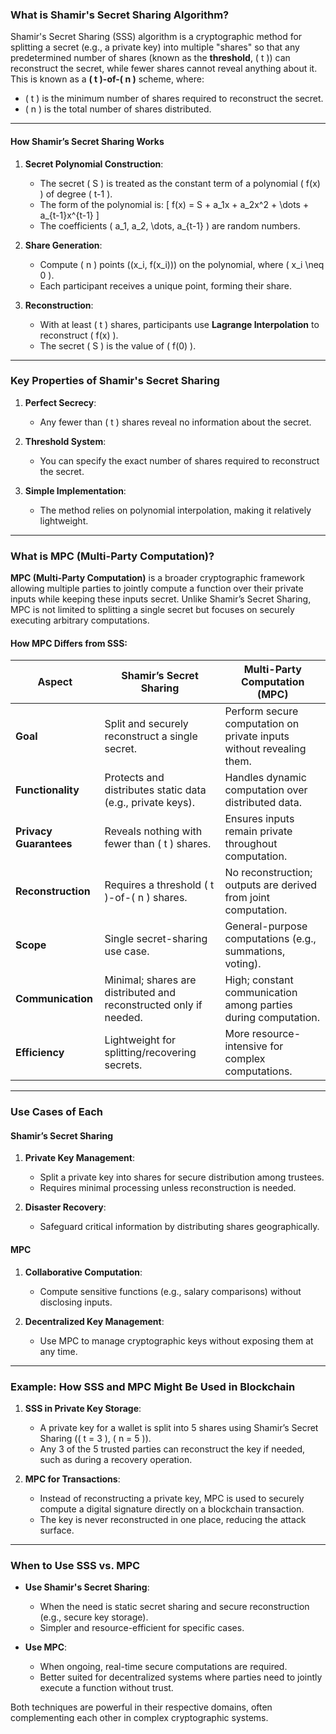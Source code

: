 ### What is Shamir's Secret Sharing Algorithm?

Shamir's Secret Sharing (SSS) algorithm is a cryptographic method for splitting a secret (e.g., a private key) into multiple "shares" so that any predetermined number of shares (known as the **threshold**, \( t \)) can reconstruct the secret, while fewer shares cannot reveal anything about it. This is known as a **\( t \)-of-\( n \)** scheme, where:

- \( t \) is the minimum number of shares required to reconstruct the secret.
- \( n \) is the total number of shares distributed.

---

#### **How Shamir’s Secret Sharing Works**

1. **Secret Polynomial Construction**:
   - The secret \( S \) is treated as the constant term of a polynomial \( f(x) \) of degree \( t-1 \).
   - The form of the polynomial is:
     \[
     f(x) = S + a_1x + a_2x^2 + \dots + a_{t-1}x^{t-1}
     \]
   - The coefficients \( a_1, a_2, \dots, a_{t-1} \) are random numbers.

2. **Share Generation**:
   - Compute \( n \) points \((x_i, f(x_i))\) on the polynomial, where \( x_i \neq 0 \).
   - Each participant receives a unique point, forming their share.

3. **Reconstruction**:
   - With at least \( t \) shares, participants use **Lagrange Interpolation** to reconstruct \( f(x) \).
   - The secret \( S \) is the value of \( f(0) \).

---

### Key Properties of Shamir's Secret Sharing

1. **Perfect Secrecy**:
   - Any fewer than \( t \) shares reveal no information about the secret.

2. **Threshold System**:
   - You can specify the exact number of shares required to reconstruct the secret.

3. **Simple Implementation**:
   - The method relies on polynomial interpolation, making it relatively lightweight.

---

### What is MPC (Multi-Party Computation)?

**MPC (Multi-Party Computation)** is a broader cryptographic framework allowing multiple parties to jointly compute a function over their private inputs while keeping these inputs secret. Unlike Shamir’s Secret Sharing, MPC is not limited to splitting a single secret but focuses on securely executing arbitrary computations.

#### **How MPC Differs from SSS**:

| **Aspect**              | **Shamir’s Secret Sharing**          | **Multi-Party Computation (MPC)** |
|--------------------------|--------------------------------------|------------------------------------|
| **Goal**                | Split and securely reconstruct a single secret. | Perform secure computation on private inputs without revealing them. |
| **Functionality**       | Protects and distributes static data (e.g., private keys). | Handles dynamic computation over distributed data. |
| **Privacy Guarantees**  | Reveals nothing with fewer than \( t \) shares. | Ensures inputs remain private throughout computation. |
| **Reconstruction**      | Requires a threshold \( t \)-of-\( n \) shares. | No reconstruction; outputs are derived from joint computation. |
| **Scope**               | Single secret-sharing use case.     | General-purpose computations (e.g., summations, voting). |
| **Communication**       | Minimal; shares are distributed and reconstructed only if needed. | High; constant communication among parties during computation. |
| **Efficiency**          | Lightweight for splitting/recovering secrets. | More resource-intensive for complex computations. |

---

### Use Cases of Each

#### **Shamir’s Secret Sharing**
1. **Private Key Management**:
   - Split a private key into shares for secure distribution among trustees.
   - Requires minimal processing unless reconstruction is needed.
   
2. **Disaster Recovery**:
   - Safeguard critical information by distributing shares geographically.

#### **MPC**
1. **Collaborative Computation**:
   - Compute sensitive functions (e.g., salary comparisons) without disclosing inputs.
   
2. **Decentralized Key Management**:
   - Use MPC to manage cryptographic keys without exposing them at any time.

---

### Example: How SSS and MPC Might Be Used in Blockchain

1. **SSS in Private Key Storage**:
   - A private key for a wallet is split into 5 shares using Shamir’s Secret Sharing (\( t = 3 \), \( n = 5 \)).
   - Any 3 of the 5 trusted parties can reconstruct the key if needed, such as during a recovery operation.

2. **MPC for Transactions**:
   - Instead of reconstructing a private key, MPC is used to securely compute a digital signature directly on a blockchain transaction.
   - The key is never reconstructed in one place, reducing the attack surface.

---

### When to Use SSS vs. MPC

- **Use Shamir's Secret Sharing**:
  - When the need is static secret sharing and secure reconstruction (e.g., secure key storage).
  - Simpler and resource-efficient for specific cases.

- **Use MPC**:
  - When ongoing, real-time secure computations are required.
  - Better suited for decentralized systems where parties need to jointly execute a function without trust.

Both techniques are powerful in their respective domains, often complementing each other in complex cryptographic systems.